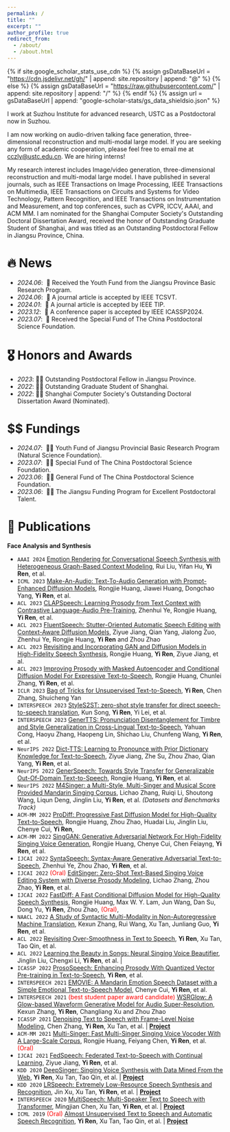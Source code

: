 ```yaml
---
permalink: /
title: ""
excerpt: ""
author_profile: true
redirect_from: 
  - /about/
  - /about.html
---
```


{% if site.google_scholar_stats_use_cdn %}
{% assign gsDataBaseUrl = "https://cdn.jsdelivr.net/gh/" | append: site.repository | append: "@" %}
{% else %}
{% assign gsDataBaseUrl = "https://raw.githubusercontent.com/" | append: site.repository | append: "/" %}
{% endif %}
{% assign url = gsDataBaseUrl | append: "google-scholar-stats/gs_data_shieldsio.json" %}

<span class='anchor' id='about-me'></span>

I work at Suzhou Institute for advanced research, USTC as a Postdoctoral now in Suzhou.

I am now working on audio-driven talking face generation, three-dimensional reconstruction and multi-modal large model. If you are seeking any form of academic cooperation, please feel free to email me at cczly@ustc.edu.cn. We are hiring interns!

My research interest includes Image/video generation, three-dimensional reconstruction and multi-modal large model. I have published in several journals, such as IEEE Transactions on Image Processing, IEEE Transactions on Multimedia, IEEE Transactions on Circuits and Systems for Video Technology, Pattern Recognition, and IEEE Transactions on Instrumentation and Measurement, and top conferences, such as CVPR, ICCV, AAAI, and ACM MM. I am nominated for the Shanghai Computer Society's Outstanding Doctoral Dissertation Award, received the honor of Outstanding Graduate Student of Shanghai, and was titled as an Outstanding Postdoctoral Fellow in Jiangsu Province, China.

# 🔥 News
- *2024.06*: &nbsp;🎉 Received the Youth Fund from the Jiangsu Province Basic Research Program.
- *2024.06*: &nbsp;🎉 A journal article is accepted by IEEE TCSVT.
- *2024.01*: &nbsp;🎉 A journal article is accepted by IEEE TIP.
- *2023.12*: &nbsp;🎉 A conference paper is accepted by IEEE ICASSP2024.
- *2023.07*: &nbsp;🎉 Received the Special Fund of The China Postdoctoral Science Foundation. 

# 🎖 Honors and Awards
- *2023*:&nbsp;🎉🎉 Outstanding Postdoctoral Fellow in Jiangsu Province.
- *2022*:&nbsp;🎉🎉 Outstanding Graduate Student of Shanghai. 
- *2022*:&nbsp;🎉🎉 Shanghai Computer Society's Outstanding Doctoral Dissertation Award (Nominated).

# $$ Fundings
- *2024.07*: &nbsp;🎉🎉 Youth Fund of Jiangsu Provincial Basic Research Program (Natural Science Foundation).
- *2023.07*: &nbsp;🎉🎉 Special Fund of The China Postdoctoral Science Foundation. 
- *2023.06*: &nbsp;🎉🎉 General Fund of The China Postdoctoral Science Foundation. 
- *2023.06*: &nbsp;🎉🎉 The Jiangsu Funding Program for Excellent Postdoctoral Talent.

# 📝 Publications 
**Face Analysis and Synthesis**

<ul>
  <li><code class="language-plaintext highlighter-rouge">AAAI 2024</code> <a href="https://arxiv.org/abs/2312.11947">Emotion Rendering for Conversational Speech Synthesis with Heterogeneous Graph-Based Context Modeling</a>, Rui Liu, Yifan Hu, <strong>Yi Ren</strong>, et al. <a href="https://github.com/walker-hyf/ECSS"><img src="https://img.shields.io/github/stars/walker-hyf/ECSS?style=social&amp;label=Code+Stars" alt="" /></a></li>
  <li><code class="language-plaintext highlighter-rouge">ICML 2023</code> <a href="https://text-to-audio.github.io/paper.pdf">Make-An-Audio: Text-To-Audio Generation with Prompt-Enhanced Diffusion Models</a>, Rongjie Huang, Jiawei Huang, Dongchao Yang, <strong>Yi Ren</strong>, et al.</li>
  <li><code class="language-plaintext highlighter-rouge">ACL 2023</code> <a href="">CLAPSpeech: Learning Prosody from Text Context with Contrastive Language-Audio Pre-Training</a>, Zhenhui Ye, Rongjie Huang, <strong>Yi Ren</strong>, et al.</li>
  <li><code class="language-plaintext highlighter-rouge">ACL 2023</code> <a href="">FluentSpeech: Stutter-Oriented Automatic Speech Editing with Context-Aware Diffusion Models</a>, Ziyue Jiang, Qian Yang, Jialong Zuo, Zhenhui Ye, Rongjie Huang, <strong>Yi Ren</strong> and Zhou Zhao</li>
  <li><code class="language-plaintext highlighter-rouge">ACL 2023</code> <a href="">Revisiting and Incorporating GAN and Diffusion Models in High-Fidelity Speech Synthesis</a>, Rongjie Huang, <strong>Yi Ren</strong>, Ziyue Jiang, et al.</li>
  <li><code class="language-plaintext highlighter-rouge">ACL 2023</code> <a href="">Improving Prosody with Masked Autoencoder and Conditional Diffusion Model For Expressive Text-to-Speech</a>, Rongjie Huang, Chunlei Zhang, <strong>Yi Ren</strong>, et al.</li>
  <li><code class="language-plaintext highlighter-rouge">ICLR 2023</code> <a href="https://openreview.net/forum?id=SbR9mpTuBn">Bag of Tricks for Unsupervised Text-to-Speech</a>, <strong>Yi Ren</strong>, Chen Zhang, Shuicheng Yan</li>
  <li><code class="language-plaintext highlighter-rouge">INTERSPEECH 2023</code> <a href="https://arxiv.org/abs/2305.17732">StyleS2ST: zero-shot style transfer for direct speech-to-speech translation</a>, Kun Song, <strong>Yi Ren</strong>, Yi Lei, et al.</li>
  <li><code class="language-plaintext highlighter-rouge">INTERSPEECH 2023</code> <a href="https://arxiv.org/abs/2306.15304">GenerTTS: Pronunciation Disentanglement for Timbre and Style Generalization in Cross-Lingual Text-to-Speech</a>, Yahuan Cong, Haoyu Zhang, Haopeng Lin, Shichao Liu, Chunfeng Wang, <strong>Yi Ren</strong>, et al.</li>
  <li><code class="language-plaintext highlighter-rouge">NeurIPS 2022</code> <a href="">Dict-TTS: Learning to Pronounce with Prior Dictionary Knowledge for Text-to-Speech</a>, Ziyue Jiang, Zhe Su, Zhou Zhao, Qian Yang, <strong>Yi Ren</strong>, et al. <a href="https://github.com/Zain-Jiang/Dict-TTS"><img src="https://img.shields.io/github/stars/Zain-Jiang/Dict-TTS?style=social&amp;label=Code+Stars" alt="" /></a></li>
  <li><code class="language-plaintext highlighter-rouge">NeurIPS 2022</code> <a href="">GenerSpeech: Towards Style Transfer for Generalizable Out-Of-Domain Text-to-Speech</a>, Rongjie Huang, <strong>Yi Ren</strong>, et al.</li>
  <li><code class="language-plaintext highlighter-rouge">NeurIPS 2022</code> <a href="">M4Singer: a Multi-Style, Multi-Singer and Musical Score Provided Mandarin Singing Corpus</a>, Lichao Zhang, Ruiqi Li, Shoutong Wang, Liqun Deng, Jinglin Liu, <strong>Yi Ren</strong>, et al. <em>(Datasets and Benchmarks Track)</em> <a href="https://github.com/M4Singer/M4Singer"><img src="https://img.shields.io/github/stars/M4Singer/M4Singer?style=social&amp;label=Dataset+Stars" alt="" /></a></li>
  <li><code class="language-plaintext highlighter-rouge">ACM-MM 2022</code> <a href="">ProDiff: Progressive Fast Diffusion Model for High-Quality Text-to-Speech</a>, Rongjie Huang, Zhou Zhao, Huadai Liu, Jinglin Liu, Chenye Cui, <strong>Yi Ren</strong>, <a href="https://github.com/Rongjiehuang/ProDiff"><img src="https://img.shields.io/github/stars/Rongjiehuang/ProDiff?style=social&amp;label=Code+Stars" alt="" /></a></li>
  <li><code class="language-plaintext highlighter-rouge">ACM-MM 2022</code> <a href="https://arxiv.org/abs/2110.07468">SingGAN: Generative Adversarial Network For High-Fidelity Singing Voice Generation</a>, Rongjie Huang, Chenye Cui, Chen Feiayng, <strong>Yi Ren</strong>, et al.</li>
  <li><code class="language-plaintext highlighter-rouge">IJCAI 2022</code> <a href="">SyntaSpeech: Syntax-Aware Generative Adversarial Text-to-Speech</a>, Zhenhui Ye, Zhou Zhao, <strong>Yi Ren</strong>, et al. <a href="https://github.com/yerfor/SyntaSpeech"><img src="https://img.shields.io/github/stars/yerfor/SyntaSpeech?style=social&amp;label=Code+Stars" alt="" /></a></li>
  <li><code class="language-plaintext highlighter-rouge">IJCAI 2022</code> <span style="color:red">(Oral)</span> <a href="">EditSinger: Zero-Shot Text-Based Singing Voice Editing System with Diverse Prosody Modeling</a>, Lichao Zhang, Zhou Zhao, <strong>Yi Ren</strong>, et al.</li>
  <li><code class="language-plaintext highlighter-rouge">IJCAI 2022</code> <a href="">FastDiff: A Fast Conditional Diffusion Model for High-Quality Speech Synthesis</a>, Rongjie Huang, Max W. Y. Lam, Jun Wang, Dan Su, Dong Yu, <strong>Yi Ren</strong>, Zhou Zhao,  <span style="color:red">(Oral)</span>, <a href="https://github.com/Rongjiehuang/FastDiff"><img src="https://img.shields.io/github/stars/Rongjiehuang/FastDiff?style=social&amp;label=Code+Stars" alt="" /></a></li>
  <li><code class="language-plaintext highlighter-rouge">NAACL 2022</code> <a href="">A Study of Syntactic Multi-Modality in Non-Autoregressive Machine Translation</a>, Kexun Zhang, Rui Wang, Xu Tan, Junliang Guo, <strong>Yi Ren</strong>, et al.</li>
  <li><code class="language-plaintext highlighter-rouge">ACL 2022</code> <a href="https://arxiv.org/abs/2202.13066">Revisiting Over-Smoothness in Text to Speech</a>, <strong>Yi Ren</strong>, Xu Tan, Tao Qin, et al.</li>
  <li><code class="language-plaintext highlighter-rouge">ACL 2022</code> <a href="https://arxiv.org/abs/2202.13277">Learning the Beauty in Songs: Neural Singing Voice Beautifier</a>, Jinglin Liu, Chengxi Li, <strong>Yi Ren</strong>, et al. | <a href="https://github.com/MoonInTheRiver/NeuralSVB"><img src="https://img.shields.io/github/stars/MoonInTheRiver/NeuralSVB?style=social&amp;label=Code+Stars" alt="" /></a></li>
  <li><code class="language-plaintext highlighter-rouge">ICASSP 2022</code> <a href="https://prosospeech.github.io/">ProsoSpeech: Enhancing Prosody With Quantized Vector Pre-training in Text-to-Speech</a>, <strong>Yi Ren</strong>, et al.</li>
  <li><code class="language-plaintext highlighter-rouge">INTERSPEECH 2021</code> <a href="https://arxiv.org/abs/2106.09317">EMOVIE: A Mandarin Emotion Speech Dataset with a Simple Emotional Text-to-Speech Model</a>, Chenye Cui, <strong>Yi Ren</strong>, et al.</li>
  <li><code class="language-plaintext highlighter-rouge">INTERSPEECH 2021</code> <span style="color:red">(best student paper award candidate)</span> <a href="https://arxiv.org/abs/2106.08507">WSRGlow: A Glow-based Waveform Generative Model for Audio Super-Resolution</a>, Kexun Zhang, <strong>Yi Ren</strong>, Changliang Xu and Zhou Zhao</li>
  <li><code class="language-plaintext highlighter-rouge">ICASSP 2021</code> <a href="https://arxiv.org/abs/2012.09547">Denoising Text to Speech with Frame-Level Noise Modeling</a>, Chen Zhang, <strong>Yi Ren</strong>, Xu Tan, et al. | <a href="https://speechresearch.github.io/denoispeech/"><strong>Project</strong></a></li>
  <li><code class="language-plaintext highlighter-rouge">ACM-MM 2021</code> <a href="https://arxiv.org/pdf/2112.10358">Multi-Singer: Fast Multi-Singer Singing Voice Vocoder With A Large-Scale Corpus</a>, Rongjie Huang, Feiyang Chen, <strong>Yi Ren</strong>, et al. <span style="color:red">(Oral)</span></li>
  <li><code class="language-plaintext highlighter-rouge">IJCAI 2021</code> <a href="https://www.ijcai.org/proceedings/2021/527">FedSpeech: Federated Text-to-Speech with Continual Learning</a>, Ziyue Jiang, <strong>Yi Ren</strong>, et al.</li>
  <li><code class="language-plaintext highlighter-rouge">KDD 2020</code> <a href="https://dl.acm.org/doi/abs/10.1145/3394486.3403249">DeepSinger: Singing Voice Synthesis with Data Mined From the Web</a>, <strong>Yi Ren</strong>, Xu Tan, Tao Qin, et al. | <a href="https://speechresearch.github.io/deepsinger/"><strong>Project</strong></a></li>
  <li><code class="language-plaintext highlighter-rouge">KDD 2020</code> <a href="https://dl.acm.org/doi/abs/10.1145/3394486.3403331">LRSpeech: Extremely Low-Resource Speech Synthesis and Recognition</a>, Jin Xu, Xu Tan, <strong>Yi Ren</strong>, et al. | <a href="https://speechresearch.github.io/lrspeech/"><strong>Project</strong></a></li>
  <li><code class="language-plaintext highlighter-rouge">INTERSPEECH 2020</code> <a href="https://www.isca-speech.org/archive/Interspeech_2020/pdfs/3139.pdf">MultiSpeech: Multi-Speaker Text to Speech with Transformer</a>, Mingjian Chen, Xu Tan, <strong>Yi Ren</strong>, et al. | <a href="https://speechresearch.github.io/multispeech/"><strong>Project</strong></a></li>
  <li><code class="language-plaintext highlighter-rouge">ICML 2019</code> <span style="color:red">(Oral)</span> <a href="https://pdfs.semanticscholar.org/9075/a3e6271e5ef4953491488d1776527e632408.pdf">Almost Unsupervised Text to Speech and Automatic Speech Recognition</a>, <strong>Yi Ren</strong>, Xu Tan, Tao Qin, et al.  | <a href="https://speechresearch.github.io/unsuper/"><strong>Project</strong></a></li>
</ul>



